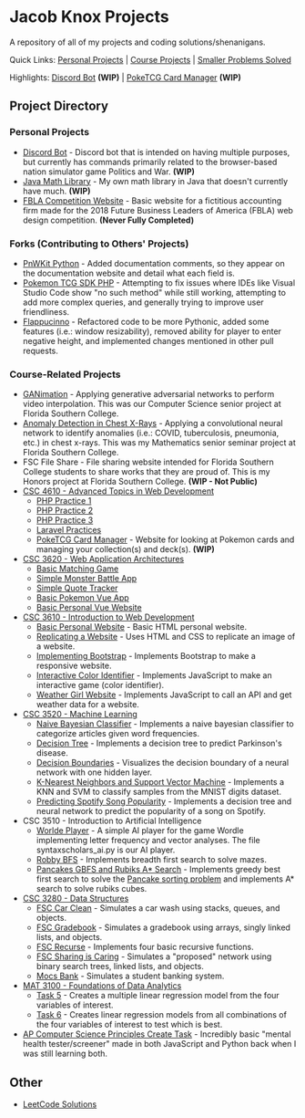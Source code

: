 # Jacob Knox Projects
A repository of all of my projects and coding solutions/shenanigans.

Quick Links: [Personal Projects](https://github.com/JacobKnox/Jacob-Knox-Projects#personal-projects) | [Course Projects](https://github.com/JacobKnox/Jacob-Knox-Projects#course-related-projects) | [Smaller Problems Solved](https://github.com/JacobKnox/Jacob-Knox-Projects#other)

Highlights: [Discord Bot](https://github.com/JacobKnox/Personal-Discord-Bot#readme) **(WIP)** | [PokeTCG Card Manager](https://github.com/JacobKnox/PokeTCG-Card-Manager#readme) **(WIP)**
## Project Directory
### Personal Projects
- [Discord Bot](https://github.com/JacobKnox/Personal-Discord-Bot#readme) - Discord bot that is intended on having multiple purposes, but currently has commands primarily related to the browser-based nation simulator game Politics and War. **(WIP)**
- [Java Math Library](https://github.com/JacobKnox/Math-Library-Project#readme) - My own math library in Java that doesn't currently have much. **(WIP)**
- [FBLA Competition Website](https://github.com/JacobKnox/FBLA_Web_Design_Project) - Basic website for a fictitious accounting firm made for the 2018 Future Business Leaders of America (FBLA) web design competition. **(Never Fully Completed)**
### Forks (Contributing to Others' Projects)
- [PnWKit Python](https://github.com/JacobKnox/pnwkit-py#readme) - Added documentation comments, so they appear on the documentation website and detail what each field is.
- [Pokemon TCG SDK PHP](https://github.com/JacobKnox/pokemon-tcg-sdk-php#readme) - Attempting to fix issues where IDEs like Visual Studio Code show "no such method" while still working, attempting to add more complex queries, and generally trying to improve user friendliness.
- [Flappucinno](https://github.com/JacobKnox/Flappuccino#readme) - Refactored code to be more Pythonic, added some features (i.e.: window resizability), removed ability for player to enter negative height, and implemented changes mentioned in other pull requests.
### Course-Related Projects
- [GANimation](https://github.com/pharmony01/SeniorProject#readme) - Applying generative adversarial networks to perform video interpolation. This was our Computer Science senior project at Florida Southern College.
- [Anomaly Detection in Chest X-Rays](https://github.com/JacobKnox/Anomaly-Detection-in-Chest-Xrays#readme) - Applying a convolutional neural network to identify anomalies (i.e.: COVID, tuberculosis, pneumonia, etc.) in chest x-rays. This was my Mathematics senior seminar project at Florida Southern College.
- FSC File Share - File sharing website intended for Florida Southern College students to share works that they are proud of. This is my Honors project at Florida Southern College. **(WIP - Not Public)**
- [CSC 4610 - Advanced Topics in Web Development](https://github.com/JacobKnox/Jacob-Knox-Projects/tree/main/CSC%204610#readme)
  - [PHP Practice 1](https://github.com/JacobKnox/Jacob-Knox-Projects/tree/main/CSC%204610#php-practice-1)
  - [PHP Practice 2](https://github.com/JacobKnox/Jacob-Knox-Projects/tree/main/CSC%204610#php-practice-2)
  - [PHP Practice 3](https://github.com/JacobKnox/Jacob-Knox-Projects/tree/main/CSC%204610#php-practice-3)
  - [Laravel Practices](https://github.com/JacobKnox/Jacob-Knox-Projects/tree/main/CSC%204610#laravel-practices-2-5)
  - [PokeTCG Card Manager](https://github.com/JacobKnox/PokeTCG-Card-Manager#readme) - Website for looking at Pokemon cards and managing your collection(s) and deck(s). **(WIP)**
- [CSC 3620 - Web Application Architectures](https://github.com/JacobKnox/Jacob-Knox-Projects/tree/main/CSC%203620#readme)
  - [Basic Matching Game](https://github.com/JacobKnox/Jacob-Knox-Projects/tree/main/CSC%203620/Project%200)
  - [Simple Monster Battle App](https://github.com/JacobKnox/Jacob-Knox-Projects/tree/main/CSC%203620/Project%202)
  - [Simple Quote Tracker](https://github.com/JacobKnox/Jacob-Knox-Projects/tree/main/CSC%203620/Project%203)
  - [Basic Pokemon Vue App](https://github.com/JacobKnox/Jacob-Knox-Projects/tree/main/CSC%203620/Project%204)
  - [Basic Personal Vue Website](https://github.com/JacobKnox/Jacob-Knox-Projects/tree/main/CSC%203620/Project%205)
- [CSC 3610 - Introduction to Web Development](https://github.com/JacobKnox/Jacob-Knox-Projects/tree/main/CSC%203610#readme)
  - [Basic Personal Website](https://github.com/JacobKnox/Jacob-Knox-Projects/blob/main/CSC%203610#project-1---basic-personal-website) - Basic HTML personal website.
  - [Replicating a Website](https://github.com/JacobKnox/Jacob-Knox-Projects/blob/main/CSC%203610#project-2---replicating-a-website) - Uses HTML and CSS to replicate an image of a website.
  - [Implementing Bootstrap](https://github.com/JacobKnox/Jacob-Knox-Projects/tree/main/CSC%203610#project-3---implementing-bootstrap) - Implements Bootstrap to make a responsive website.
  - [Interactive Color Identifier](https://github.com/JacobKnox/Jacob-Knox-Projects/tree/main/CSC%203610#project-4---interactive-color-identifier) - Implements JavaScript to make an interactive game (color identifier).
  - [Weather Girl Website](https://github.com/JacobKnox/Jacob-Knox-Projects/tree/main/CSC%203610#project-5---weather-girl-website) - Implements JavaScript to call an API and get weather data for a website.
- [CSC 3520 - Machine Learning](https://github.com/JacobKnox/Jacob-Knox-Projects/tree/main/CSC%203520#readme)
  - [Naive Bayesian Classifier](https://github.com/JacobKnox/Jacob-Knox-Projects/tree/main/CSC%203520#homework-1---naive-bayesian-classifier) - Implements a naive bayesian classifier to categorize articles given word frequencies.
  - [Decision Tree](https://github.com/JacobKnox/Jacob-Knox-Projects/tree/main/CSC%203520#homework-2---decision-tree) - Implements a decision tree to predict Parkinson's disease.
  - [Decision Boundaries](https://github.com/JacobKnox/Jacob-Knox-Projects/tree/main/CSC%203520#homework-3---decision-boundaries) - Visualizes the decision boundary of a neural network with one hidden layer.
  - [K-Nearest Neighbors and Support Vector Machine](https://github.com/JacobKnox/Jacob-Knox-Projects/tree/main/CSC%203520#homework-4---k-nearest-neighbors-and-support-vector-machine) - Implements a KNN and SVM to classify samples from the MNIST digits dataset.
  - [Predicting Spotify Song Popularity](https://github.com/JacobKnox/Predicting-Spotify-Song-Popularity#readme) - Implements a decision tree and neural network to predict the popularity of a song on Spotify.
- CSC 3510 - Introduction to Artificial Intelligence
  - [Worlde Player](https://github.com/JacobKnox/wordle) - A simple AI player for the game Wordle implementing letter frequency and vector analyses. The file syntaxscholars_ai.py is our AI player.
  - [Robby BFS](https://github.com/JacobKnox/Robby-BFS#readme) - Implements breadth first search to solve mazes.
  - [Pancakes GBFS and Rubiks A* Search](https://github.com/JacobKnox/Pancakes-GBFS-Rubiks-A-Star#readme) - Implements greedy best first search to solve the [Pancake sorting problem](https://en.wikipedia.org/wiki/Pancake_sorting) and implements A* search to solve rubiks cubes.
- [CSC 3280 - Data Structures](https://github.com/JacobKnox/Jacob-Knox-Projects/tree/main/CSC%203280#readme)
  - [FSC Car Clean](https://github.com/JacobKnox/Jacob-Knox-Projects/tree/main/CSC%203280#fsc-car-clean) - Simulates a car wash using stacks, queues, and objects.
  - [FSC Gradebook](https://github.com/JacobKnox/Jacob-Knox-Projects/tree/main/CSC%203280#fsc-gradebook) - Simulates a gradebook using arrays, singly linked lists, and objects.
  - [FSC Recurse](https://github.com/JacobKnox/Jacob-Knox-Projects/tree/main/CSC%203280#fsc-recurse) - Implements four basic recursive functions.
  - [FSC Sharing is Caring](https://github.com/JacobKnox/Jacob-Knox-Projects/tree/main/CSC%203280#fsc-sharing-is-caring) - Simulates a "proposed" network using binary search trees, linked lists, and objects.
  - [Mocs Bank](https://github.com/JacobKnox/Jacob-Knox-Projects/tree/main/CSC%203280#mocs-bank) - Simulates a student banking system.
- [MAT 3100 - Foundations of Data Analytics](https://github.com/JacobKnox/Jacob-Knox-Projects/blob/main/MAT%203100#readme)
  - [Task 5](https://github.com/JacobKnox/Jacob-Knox-Projects/blob/main/MAT%203100#task-5) - Creates a multiple linear regression model from the four variables of interest.
  - [Task 6](https://github.com/JacobKnox/Jacob-Knox-Projects/blob/main/MAT%203100#task-6) - Creates linear regression models from all combinations of the four variables of interest to test which is best.
- [AP Computer Science Principles Create Task](https://github.com/JacobKnox/CreateTask_APCSP) - Incredibly basic "mental health tester/screener" made in both JavaScript and Python back when I was still learning both.
## Other
- [LeetCode Solutions](https://github.com/JacobKnox/Jacob-Knox-Projects/tree/main/LeetCode%20Solutions#readme)

